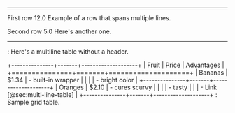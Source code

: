 ----------- ------- --------------------- -------------------------
   First    row                      12.0 Example of a row that
                                          spans multiple lines.

  Second    row                       5.0 Here's another one.
----------- ------- --------------------- -------------------------
: Here's a multiline table without a header.

+---------------+-------+--------------------+
| Fruit         | Price | Advantages         |
+===============+=======+====================+
| Bananas       | $1.34 | - built-in wrapper |
|               |       | - bright color     |
+---------------+-------+--------------------+
| Oranges       | $2.10 | - cures scurvy     |
|               |       | - tasty
|               |       | - Link [@sec:multi-line-table] |
+---------------+-------+--------------------+
: Sample grid table.